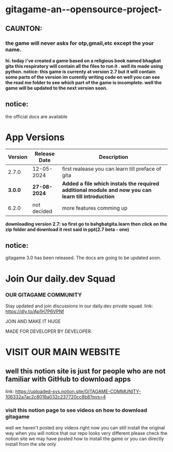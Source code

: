 # gitagame-an--opensource-project-
## CAUNTON:
### the game will never asks for otp,gmail,etc except the your name.

**hi.
today i've created a game based on a religious book named bhagbat gita this respiratory will contain all the files to run it .
well its made using python.
notice:
this game is currenty at version 2.7 but it will contain some parts of the version im curently writing code on well you can see the read me folder 
to see which part of the game is incomplete.
well the game will be updated to the next version soon.**
## notice:
the official docs are available 
# App Versions

| Version | Release Date | Description |
|---------|--------------|-------------|
| 2.7.0   | 12-05-2024   | first realease you can learn till preface of gita |
| **3.0.0**   | **27-08-2024**   | **Added a file which instals the required additional module and now you can learn till introduction**|
| 6.2.0   | not decided  |more features comming up|


**downloading version 2.7:
so first go to bahgbatgita.learn then click
on the zip folder and download it 
rest said in ppt(2.7 beta - one)**

## notice:
gitagame 3.0 has been released. 
The docs are going to be updated soon.

# Join Our daily.dev Squad
### OUR GITAGAME COMMUNITY
Stay updated and join discussions in our daily.dev private squad.
link: https://dly.to/Ap1H7P6VPNf

JOIN AND MAKE IT HUGE

MADE FOR DEVELOPER BY DEVELOPER.
# VISIT OUR MAIN WEBSITE
## well this notion site is just for people who are not familiar with GitHub to download apps
link: https://uploaded-sys.notion.site/GITAGAME-COMMUNITY-106332a7ac2c8018a032c237720cc8b8?pvs=4
### visit this notion page to see videos on how to download gitagame 
well we haven't posted any videos right now 
you can still install the original way when you will notice that our repo looks very different please check the notion site we may have posted how to install the game or you can directly install from the site only

